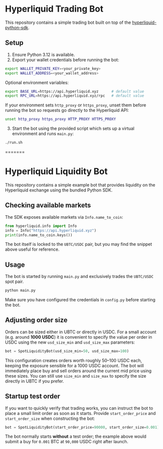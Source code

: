 
# Hyperliquid Trading Bot

This repository contains a simple trading bot built on top of the
[hyperliquid-python-sdk](./hyperliquid-python-sdk).

## Setup

1. Ensure Python 3.12 is available.
2. Export your wallet credentials before running the bot:

```bash
export WALLET_PRIVATE_KEY=<your_private_key>
export WALLET_ADDRESS=<your_wallet_address>
```

Optional environment variables:

```bash
export BASE_URL=https://api.hyperliquid.xyz      # default value
export RPC_URL=https://api.hyperliquid.xyz/rpc   # default value
```

If your environment sets `http_proxy` or `https_proxy`, unset them before
running the bot so requests go directly to the Hyperliquid API:

```bash
unset http_proxy https_proxy HTTP_PROXY HTTPS_PROXY
```

3. Start the bot using the provided script which sets up a virtual
   environment and runs `main.py`:

```bash
./run.sh
```
=======
# Hyperliquid Liquidity Bot

This repository contains a simple example bot that provides liquidity on the
Hyperliquid exchange using the bundled Python SDK.

## Checking available markets

The SDK exposes available markets via `Info.name_to_coin`:

```python
from hyperliquid.info import Info
info = Info("https://api.hyperliquid.xyz")
print(info.name_to_coin.keys())
```

The bot itself is locked to the `UBTC/USDC` pair, but you may find the snippet
above useful for reference.

## Usage

The bot is started by running `main.py` and exclusively trades the
`UBTC/USDC` spot pair.

```bash
python main.py
```

Make sure you have configured the credentials in `config.py` before starting the
bot.

## Adjusting order size

Orders can be sized either in UBTC or directly in USDC.  For a small
account (e.g. around **1000&nbsp;USDC**) it is convenient to specify the
value per order in USDC using the new `usd_size_min` and
`usd_size_max` parameters:

```python
bot = SpotLiquidityBot(usd_size_min=50, usd_size_max=100)
```

This configuration creates orders worth roughly 50–100&nbsp;USDC each,
keeping the exposure sensible for a 1000&nbsp;USDC account. The bot will
immediately place buy and sell orders around the current mid price using
these sizes. You can still use `size_min` and `size_max` to specify the
size directly in UBTC if you prefer.

## Startup test order

If you want to quickly verify that trading works, you can instruct the bot to
place a small limit order as soon as it starts. Provide `start_order_price` and
`start_order_size` when constructing the bot:

```python
bot = SpotLiquidityBot(start_order_price=90000, start_order_size=0.001)
```

The bot normally starts **without** a test order; the example above would submit
a buy for `0.001` BTC at `90,000` USDC right after launch.

